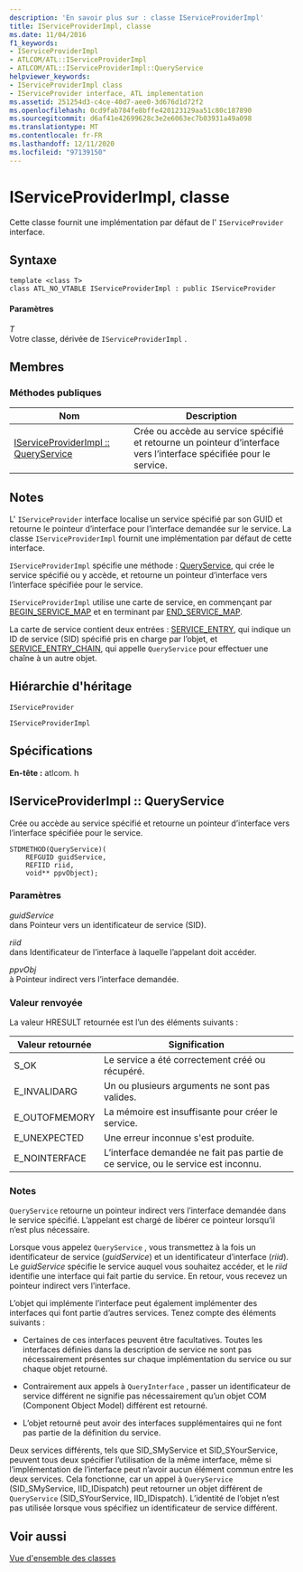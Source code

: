 ```yaml
---
description: 'En savoir plus sur : classe IServiceProviderImpl'
title: IServiceProviderImpl, classe
ms.date: 11/04/2016
f1_keywords:
- IServiceProviderImpl
- ATLCOM/ATL::IServiceProviderImpl
- ATLCOM/ATL::IServiceProviderImpl::QueryService
helpviewer_keywords:
- IServiceProviderImpl class
- IServiceProvider interface, ATL implementation
ms.assetid: 251254d3-c4ce-40d7-aee0-3d676d1d72f2
ms.openlocfilehash: 0cd9fab784fe8bffe420123129aa51c80c187890
ms.sourcegitcommit: d6af41e42699628c3e2e6063ec7b03931a49a098
ms.translationtype: MT
ms.contentlocale: fr-FR
ms.lasthandoff: 12/11/2020
ms.locfileid: "97139150"
---
```

# <a name="iserviceproviderimpl-class"></a>IServiceProviderImpl, classe

Cette classe fournit une implémentation par défaut de l' `IServiceProvider` interface.

## <a name="syntax"></a>Syntaxe

```
template <class T>
class ATL_NO_VTABLE IServiceProviderImpl : public IServiceProvider
```

#### <a name="parameters"></a>Paramètres

*T*<br/>
Votre classe, dérivée de `IServiceProviderImpl` .

## <a name="members"></a>Membres

### <a name="public-methods"></a>M&#233;thodes publiques

|Nom|Description|
|----------|-----------------|
|[IServiceProviderImpl :: QueryService](#queryservice)|Crée ou accède au service spécifié et retourne un pointeur d’interface vers l’interface spécifiée pour le service.|

## <a name="remarks"></a>Notes

L' `IServiceProvider` interface localise un service spécifié par son GUID et retourne le pointeur d’interface pour l’interface demandée sur le service. La classe `IServiceProviderImpl` fournit une implémentation par défaut de cette interface.

`IServiceProviderImpl` spécifie une méthode : [QueryService](#queryservice), qui crée le service spécifié ou y accède, et retourne un pointeur d’interface vers l’interface spécifiée pour le service.

`IServiceProviderImpl` utilise une carte de service, en commençant par [BEGIN_SERVICE_MAP](service-map-macros.md#begin_service_map) et en terminant par [END_SERVICE_MAP](service-map-macros.md#end_service_map).

La carte de service contient deux entrées : [SERVICE_ENTRY](service-map-macros.md#service_entry), qui indique un ID de service (SID) spécifié pris en charge par l’objet, et [SERVICE_ENTRY_CHAIN](service-map-macros.md#service_entry_chain), qui appelle `QueryService` pour effectuer une chaîne à un autre objet.

## <a name="inheritance-hierarchy"></a>Hiérarchie d'héritage

`IServiceProvider`

`IServiceProviderImpl`

## <a name="requirements"></a>Spécifications

**En-tête :** atlcom. h

## <a name="iserviceproviderimplqueryservice"></a><a name="queryservice"></a> IServiceProviderImpl :: QueryService

Crée ou accède au service spécifié et retourne un pointeur d’interface vers l’interface spécifiée pour le service.

```
STDMETHOD(QueryService)(
    REFGUID guidService,
    REFIID riid,
    void** ppvObject);
```

### <a name="parameters"></a>Paramètres

*guidService*<br/>
dans Pointeur vers un identificateur de service (SID).

*riid*<br/>
dans Identificateur de l’interface à laquelle l’appelant doit accéder.

*ppvObj*<br/>
à Pointeur indirect vers l’interface demandée.

### <a name="return-value"></a>Valeur renvoyée

La valeur HRESULT retournée est l’un des éléments suivants :

|Valeur retournée|Signification|
|------------------|-------------|
|S_OK|Le service a été correctement créé ou récupéré.|
|E_INVALIDARG|Un ou plusieurs arguments ne sont pas valides.|
|E_OUTOFMEMORY|La mémoire est insuffisante pour créer le service.|
|E_UNEXPECTED|Une erreur inconnue s'est produite.|
|E_NOINTERFACE|L’interface demandée ne fait pas partie de ce service, ou le service est inconnu.|

### <a name="remarks"></a>Notes

`QueryService` retourne un pointeur indirect vers l’interface demandée dans le service spécifié. L’appelant est chargé de libérer ce pointeur lorsqu’il n’est plus nécessaire.

Lorsque vous appelez `QueryService` , vous transmettez à la fois un identificateur de service (*guidService*) et un identificateur d’interface (*riid*). Le *guidService* spécifie le service auquel vous souhaitez accéder, et le *riid* identifie une interface qui fait partie du service. En retour, vous recevez un pointeur indirect vers l’interface.

L’objet qui implémente l’interface peut également implémenter des interfaces qui font partie d’autres services. Tenez compte des éléments suivants :

- Certaines de ces interfaces peuvent être facultatives. Toutes les interfaces définies dans la description de service ne sont pas nécessairement présentes sur chaque implémentation du service ou sur chaque objet retourné.

- Contrairement aux appels à `QueryInterface` , passer un identificateur de service différent ne signifie pas nécessairement qu’un objet COM (Component Object Model) différent est retourné.

- L’objet retourné peut avoir des interfaces supplémentaires qui ne font pas partie de la définition du service.

Deux services différents, tels que SID_SMyService et SID_SYourService, peuvent tous deux spécifier l’utilisation de la même interface, même si l’implémentation de l’interface peut n’avoir aucun élément commun entre les deux services. Cela fonctionne, car un appel à `QueryService` (SID_SMyService, IID_IDispatch) peut retourner un objet différent de `QueryService` (SID_SYourService, IID_IDispatch). L’identité de l’objet n’est pas utilisée lorsque vous spécifiez un identificateur de service différent.

## <a name="see-also"></a>Voir aussi

[Vue d'ensemble des classes](../../atl/atl-class-overview.md)
